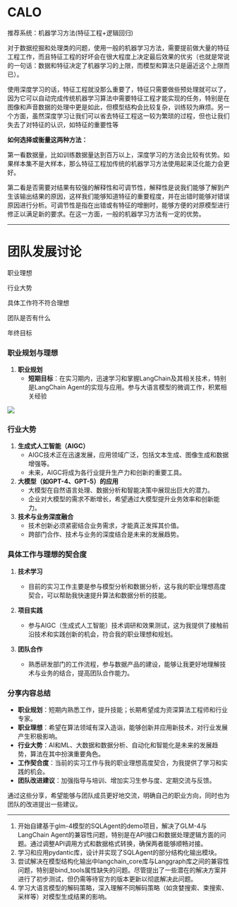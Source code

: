 # CALO

推荐系统：机器学习方法(特征工程+逻辑回归)

对于数据挖掘和处理类的问题，使用一般的机器学习方法，需要提前做大量的特征工程工作，而且特征工程的好坏会在很大程度上决定最后效果的优劣（也就是常说的一句话：数据和特征决定了机器学习的上限，而模型和算法只是逼近这个上限而已）。

使用深度学习的话，特征工程就没那么重要了，特征只需要做些预处理就可以了，因为它可以自动完成传统机器学习算法中需要特征工程才能实现的任务，特别是在图像和声音数据的处理中更是如此，但模型结构会比较复杂，训练较为麻烦。另一个方面，虽然深度学习让我们可以省去特征工程这一较为繁琐的过程，但也让我们失去了对特征的认识，如特征的重要性等

**如何选择或衡量这两种方法：**

第一看数据量，比如训练数据量达到百万以上，深度学习的方法会比较有优势。如果样本集不是大样本，那么特征工程加传统的机器学习方法使用起来泛化能力会更好。

第二看是否需要对结果有较强的解释性和可调节性，解释性是说我们能够了解到产生该输出结果的原因，这样我们能够知道特征的重要程度，并在出错时能够对错误原因进行分析。可调节性是指在出错或有特征的增删时，能够方便的对原模型进行修正以满足新的要求。在这一方面，一般的机器学习方法有一定的优势。

---

# 团队发展讨论

职业理想

行业大势

具体工作符不符合理想

团队是否有什么

年终目标

### 职业规划与理想

1. **职业规划**
   - **短期目标**：在实习期内，迅速学习和掌握LangChain及其相关技术，特别是LangChain Agent的实现与应用。参与大语言模型的微调工作，积累相关经验

![](2024-06-06-16-44-37.png)

### 行业大势

1. **生成式人工智能（AIGC）**
	- AIGC技术正在迅速发展，应用领域广泛，包括文本生成、图像生成和数据增强等。
	- 未来，AIGC将成为各行业提升生产力和创新的重要工具。
3. **大模型（如GPT-4、GPT-5）的应用**
	- 大模型在自然语言处理、数据分析和智能决策中展现出巨大的潜力。
	- 企业对大模型的需求不断增长，希望通过大模型提升业务效率和创新能力。
3. **技术与业务深度融合**
	- 技术创新必须紧密结合业务需求，才能真正发挥其价值。
	- 跨部门合作、技术与业务的深度结合是未来的发展趋势。

### 具体工作与理想的契合度

1. **技术学习**
   - 目前的实习工作主要是参与模型分析和数据分析，这与我的职业理想高度契合，可以帮助我快速提升算法和数据分析的技能。

2. **项目实践**
   - 参与AIGC（生成式人工智能）技术调研和效果测试，这为我提供了接触前沿技术和实践创新的机会，符合我的职业理想和规划。

3. **团队合作**
   - 熟悉研发部门的工作流程，参与数据产品的建设，能够让我更好地理解技术与业务的结合，提高团队合作能力。

### 分享内容总结

- **职业规划**：短期内熟悉工作，提升技能；长期希望成为资深算法工程师和行业专家。
- **职业理想**：希望在算法领域有深入造诣，能够创新并应用新技术，对行业发展产生积极影响。
- **行业大势**：AI和ML、大数据和数据分析、自动化和智能化是未来的发展趋势，算法在其中扮演重要角色。
- **工作契合度**：当前的实习工作与我的职业理想高度契合，为我提供了学习和实践的机会。
- **团队改进建议**：加强指导与培训、增加实习生参与度、定期交流与反馈。

通过这些分享，希望能够与团队成员更好地交流，明确自己的职业方向，同时也为团队的改进提出一些建议。

---

1. 开始自建基于glm-4模型的SQLAgent的demo项目，解决了GLM-4与LangChain Agent的兼容性问题，特别是在API接口和数据处理逻辑方面的问题。通过调整API调用方式和数据格式转换，确保两者能够顺畅对接。
2. 学习和应用pydantic库，设计并实现了SQLAgent的部分结构化输出模块。
3. 尝试解决在模型结构化输出中langchain_core库与Langgraph库之间的兼容性问题，特别是bind_tools属性缺失的问题。尽管提出了一些潜在的解决方案并进行了初步测试，但仍需等待官方的版本更新以彻底解决此问题。
4. 学习大语言模型的解码策略，深入理解不同解码策略（如贪婪搜索、束搜索、采样等）对模型生成结果的影响。